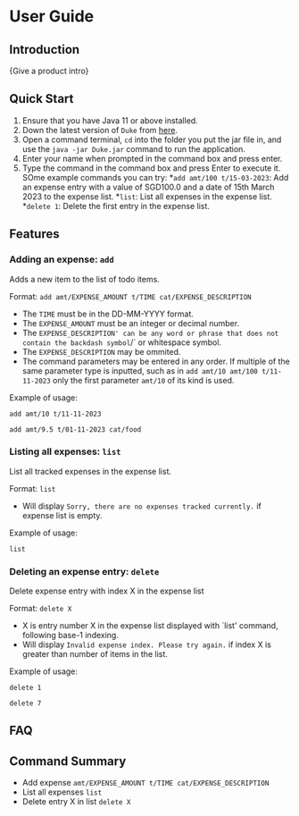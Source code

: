 # User Guide

## Introduction

{Give a product intro}

## Quick Start

1. Ensure that you have Java 11 or above installed.
1. Down the latest version of `Duke` from [here](https://github.com/AY2223S2-CS2113-T13-2/tp/releases).
1. Open a command terminal, `cd` into the folder you put the jar file in, and use the `java -jar Duke.jar` command to run the application.
1. Enter your name when prompted in the command box and press enter.
1. Type the command in the command box and press Enter to execute it.
SOme example commands you can try:
*`add amt/100 t/15-03-2023`: Add an expense entry with a value of SGD100.0 and a date of 15th March 2023 to the expense list.
*`list`: List all expenses in the expense list.
*`delete 1`: Delete the first entry in the expense list.

## Features 

### Adding an expense: `add`
Adds a new item to the list of todo items.

Format: `add amt/EXPENSE_AMOUNT t/TIME cat/EXPENSE_DESCRIPTION`

* The `TIME` must be in the DD-MM-YYYY format.
* The `EXPENSE_AMOUNT` must be an integer or decimal number.  
* The `EXPENSE_DESCRIPTION' can be any word or phrase that does not contain the backdash symbol`/` or whitespace symbol.
* The `EXPENSE_DESCRIPTION` may be ommited.
* The command parameters may be entered in any order. If multiple of the same parameter type is inputted, such as in `add amt/10 amt/100 t/11-11-2023` only the first parameter `amt/10` of its kind is used.

Example of usage: 

`add amt/10 t/11-11-2023`

`add amt/9.5 t/01-11-2023 cat/food`

### Listing all expenses: `list`
List all tracked expenses in the expense list.

Format: `list`

* Will display `Sorry, there are no expenses tracked currently.` if expense list is empty.

Example of usage:

`list`

### Deleting an expense entry: `delete`
Delete expense entry with index X in the expense list

Format: `delete X`

* X is entry number X in the expense list displayed with `list' command, following base-1 indexing.
* Will display `Invalid expense index. Please try again.` if index X is greater than number of items in the list.

Example of usage:

`delete 1`

`delete 7`

## FAQ


## Command Summary


* Add expense `amt/EXPENSE_AMOUNT t/TIME cat/EXPENSE_DESCRIPTION`
* List all expenses `list`
* Delete entry X in list `delete X`
